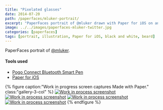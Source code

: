 ```yaml
---
title: "Pixelated glasses"
date: 2014-07-20
path: /paperfaces/mluker-portrait/
excerpt: "PaperFaces portrait of @mluker drawn with Paper for iOS on an iPad."
image: ../../images/paperfaces-mluker-twitter.jpg
categories: [paperfaces]
tags: [portrait, illustration, Paper for iOS, black and white, beard]
---
```


PaperFaces portrait of [@mluker](https://twitter.com/mluker).

#### Tools used

- [Pogo Connect Bluetooth Smart Pen](https://www.amazon.com/gp/product/B009K448L4/ref=as_li_ss_tl?ie=UTF8&camp=1789&creative=390957&creativeASIN=B009K448L4&linkCode=as2&tag=mademist-20)
- [Paper for iOS](https://paper.bywetransfer.com/)

{% figure caption:"Work in progress screen captures Made with Paper." class:"gallery-3-col" %}
[![Work in process screenshot](../../images/paperfaces-mluker-process-1-600.jpg)](../../images/paperfaces-mluker-process-1-lg.jpg) [![Work in process screenshot](../../images/paperfaces-mluker-process-2-600.jpg)](../../images/paperfaces-mluker-process-2-lg.jpg) [![Work in process screenshot](../../images/paperfaces-mluker-process-3-600.jpg)](../../images/paperfaces-mluker-process-3-lg.jpg) [![Work in process screenshot](../../images/paperfaces-mluker-process-4-600.jpg)](../../images/paperfaces-mluker-process-4-lg.jpg)
{% endfigure %}

